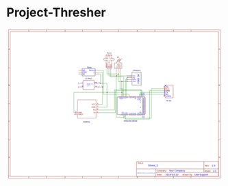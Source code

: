 # Project-Thresher

![alt text](https://github.com/altaiirdesmond/Project-Thresher/blob/master/schem/Schematic_Project-Thresher_Sheet-1_20190323235524.png)
